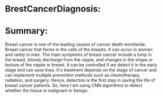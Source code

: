 # BrestCancerDiagnosis:
# Summary:
Breast cancer is one of the leading causes of cancer death worldwide. Breast cancer that forms in the cells of the breasts. It can occur in women and rarely in men. The main symptoms of breast cancer include a lump in the breast, bloody discharge from the nipple, and changes in the shape or texture of the nipple or breast. It can be controlled if we detect it in the early stage and can save lives. It's treatment depends on the stage of cancer and can implement multiple prevention methods such as chemotherapy, radiation, and surgery.
Hence, detection is the first step in saving the life of breast cancer patients. So, here I am using CNN algorithms to detect whether the tissue is malignant or benign.


